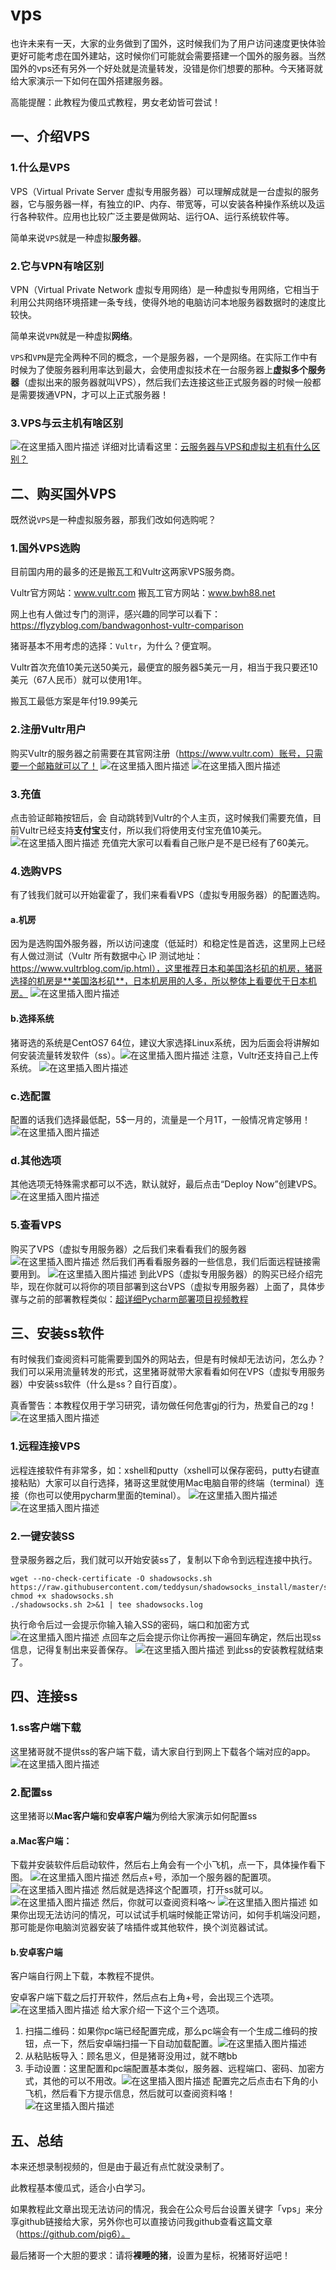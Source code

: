 # vps
也许未来有一天，大家的业务做到了国外，这时候我们为了用户访问速度更快体验更好可能考虑在国外建站，这时候你们可能就会需要搭建一个国外的服务器。当然国外的vps还有另外一个好处就是流量转发，没错是你们想要的那种。今天猪哥就给大家演示一下如何在国外搭建服务器。

高能提醒：此教程为傻瓜式教程，男女老幼皆可尝试！

## 一、介绍VPS
### 1.什么是VPS
VPS（Virtual Private Server 虚拟专用服务器）可以理解成就是一台虚拟的服务器，它与服务器一样，有独立的IP、内存、带宽等，可以安装各种操作系统以及运行各种软件。应用也比较广泛主要是做网站、运行OA、运行系统软件等。

简单来说`VPS`就是一种虚拟**服务器**。

### 2.它与VPN有啥区别
VPN（Virtual Private Network 虚拟专用网络）是一种虚拟专用网络，它相当于利用公共网络环境搭建一条专线，使得外地的电脑访问本地服务器数据时的速度比较快。

简单来说`VPN`就是一种虚拟**网络**。

`VPS`和`VPN`是完全两种不同的概念，一个是服务器，一个是网络。在实际工作中有时候为了使服务器利用率达到最大，会使用虚拟技术在一台服务器上**虚拟多个服务器**（虚拟出来的服务器就叫VPS），然后我们去连接这些正式服务器的时候一般都是需要拨通VPN，才可以上正式服务器！

### 3.VPS与云主机有啥区别
![在这里插入图片描述](https://img-blog.csdnimg.cn/2019051214010085.png?)
详细对比请看这里：[云服务器与VPS和虚拟主机有什么区别？](https://yq.aliyun.com/articles/226730)

## 二、购买国外VPS
既然说`VPS`是一种虚拟服务器，那我们改如何选购呢？

### 1.国外VPS选购
目前国内用的最多的还是搬瓦工和Vultr这两家VPS服务商。

Vultr官方网站：www.vultr.com
搬瓦工官方网站：www.bwh88.net

网上也有人做过专门的测评，感兴趣的同学可以看下：https://flyzyblog.com/bandwagonhost-vultr-comparison

猪哥基本不用考虑的选择：`Vultr`，为什么？便宜啊。

Vultr首次充值10美元送50美元，最便宜的服务器5美元一月，相当于我只要还10美元（67人民币）就可以使用1年。

搬瓦工最低方案是年付19.99美元

### 2.注册Vultr用户
购买Vultr的服务器之前需要在其官网注册（https://www.vultr.com）账号，只需要一个邮箱就可以了！
![在这里插入图片描述](https://img-blog.csdnimg.cn/20190512153019694.jpg?)
![在这里插入图片描述](https://img-blog.csdnimg.cn/20190512144729980.jpg?)
### 3.充值
点击验证邮箱按钮后，会 自动跳转到Vultr的个人主页，这时候我们需要充值，目前Vultr已经支持**支付宝**支付，所以我们将使用支付宝充值10美元。
![在这里插入图片描述](https://img-blog.csdnimg.cn/20190513103811265.jpg?)
充值完大家可以看看自己账户是不是已经有了60美元。
### 4.选购VPS
有了钱我们就可以开始霍霍了，我们来看看VPS（虚拟专用服务器）的配置选购。
#### a.机房
因为是选购国外服务器，所以访问速度（低延时）和稳定性是首选，这里网上已经有人做过测试（Vultr 所有数据中心 IP 测试地址：https://www.vultrblog.com/ip.html），这里推荐日本和美国洛杉矶的机房，猪哥选择的机房是**美国洛杉矶**，日本机房用的人多，所以整体上看要优于日本机房。
![在这里插入图片描述](https://img-blog.csdnimg.cn/20190513143005888.jpg?)

#### b.选择系统
猪哥选的系统是CentOS7 64位，建议大家选择Linux系统，因为后面会将讲解如何安装流量转发软件（ss）。![在这里插入图片描述](https://img-blog.csdnimg.cn/20190513143504670.jpg?)
注意，Vultr还支持自己上传系统。
![在这里插入图片描述](https://img-blog.csdnimg.cn/20190513143841209.jpg?)
### c.选配置
配置的话我们选择最低配，5$一月的，流量是一个月1T，一般情况肯定够用！
![在这里插入图片描述](https://img-blog.csdnimg.cn/20190513144307985.jpg?)
### d.其他选项
其他选项无特殊需求都可以不选，默认就好，最后点击“Deploy Now”创建VPS。![在这里插入图片描述](https://img-blog.csdnimg.cn/20190513144323854.jpg?)
### 5.查看VPS
购买了VPS（虚拟专用服务器）之后我们来看看我们的服务器
![在这里插入图片描述](https://img-blog.csdnimg.cn/20190513151510413.jpg?)
然后我们再看看服务器的一些信息，我们后面远程链接需要用到。
![在这里插入图片描述](https://img-blog.csdnimg.cn/201905131515223.jpg?)
到此VPS（虚拟专用服务器）的购买已经介绍完毕，现在你就可以将你的项目部署到这台VPS（虚拟专用服务器）上面了，具体步骤与之前的部署教程类似：[超详细Pycharm部署项目视频教程](https://blog.csdn.net/u014044812/article/details/89761580)

## 三、安装ss软件
有时候我们查阅资料可能需要到国外的网站去，但是有时候却无法访问，怎么办？我们可以采用流量转发的形式，这里猪哥就带大家看看如何在VPS（虚拟专用服务器）中安装ss软件（什么是ss？自行百度）。

真香警告：本教程仅用于学习研究，请勿做任何危害gj的行为，热爱自己的zg！
![在这里插入图片描述](https://img-blog.csdnimg.cn/20190513160312724.jpeg?)
### 1.远程连接VPS
远程连接软件有非常多，如：xshell和putty（xshell可以保存密码，putty右键直接粘贴）大家可以自行选择，猪哥这里就使用Mac电脑自带的终端（terminal）连接（你也可以使用pycharm里面的teminal）。
![在这里插入图片描述](https://img-blog.csdnimg.cn/20190513161717444.jpg?)
![在这里插入图片描述](https://img-blog.csdnimg.cn/20190513161734654.jpg?)

### 2.一键安装SS
登录服务器之后，我们就可以开始安装ss了，复制以下命令到远程连接中执行。
```shell
wget --no-check-certificate -O shadowsocks.sh https://raw.githubusercontent.com/teddysun/shadowsocks_install/master/shadowsocks.sh
chmod +x shadowsocks.sh
./shadowsocks.sh 2>&1 | tee shadowsocks.log
```
执行命令后过一会提示你输入输入SS的密码，端口和加密方式
![在这里插入图片描述](https://img-blog.csdnimg.cn/20190513163631233.jpg?)
点回车之后会提示你让你再按一遍回车确定，然后出现ss信息，记得复制出来妥善保存。
![在这里插入图片描述](https://img-blog.csdnimg.cn/20190513170344970.jpg?)
到此ss的安装教程就结束了。

## 四、连接ss
### 1.ss客户端下载
这里猪哥就不提供ss的客户端下载，请大家自行到网上下载各个端对应的app。
![在这里插入图片描述](https://img-blog.csdnimg.cn/20190513160312724.jpeg?)

### 2.配置ss
这里猪哥以**Mac客户端**和**安卓客户端**为例给大家演示如何配置ss

#### a.Mac客户端：
下载并安装软件后启动软件，然后右上角会有一个小飞机，点一下，具体操作看下图。
![在这里插入图片描述](https://img-blog.csdnimg.cn/20190513185129801.jpg?)
然后点+号，添加一个服务器的配置项。
![在这里插入图片描述](https://img-blog.csdnimg.cn/20190513173357759.jpg?)
然后就是选择这个配置项，打开ss就可以。
![在这里插入图片描述](https://img-blog.csdnimg.cn/20190513174256696.jpg?)
然后，你就可以查阅资料咯～
![在这里插入图片描述](https://img-blog.csdnimg.cn/201905131747291.jpg?)
如果你出现无法访问的情况，可以试试手机端时候能正常访问，如何手机端没问题，那可能是你电脑浏览器安装了啥插件或其他软件，换个浏览器试试。
#### b.安卓客户端
客户端自行网上下载，本教程不提供。

安卓客户端下载之后打开软件，然后点右上角+号，会出现三个选项。
![在这里插入图片描述](https://img-blog.csdnimg.cn/20190513175556362.jpg?)
给大家介绍一下这个三个选项。

 1. 扫描二维码：如果你pc端已经配置完成，那么pc端会有一个生成二维码的按钮，点一下，然后安卓端扫描一下自动加载配置。![在这里插入图片描述](https://img-blog.csdnimg.cn/20190513180052836.jpg?)
 2. 从粘贴板导入：顾名思义，但是猪哥没用过，就不瞎bb
 3. 手动设置：这里配置和pc端配置基本类似，服务器、远程端口、密码、加密方式，其他的可以不用改。![在这里插入图片描述](https://img-blog.csdnimg.cn/20190513180553674.jpg?)
配置完之后点击右下角的小飞机，然后看下方提示信息，然后就可以查阅资料咯！
![在这里插入图片描述](https://img-blog.csdnimg.cn/20190513180901750.jpg?)
## 五、总结
本来还想录制视频的，但是由于最近有点忙就没录制了。

此教程基本傻瓜式，适合小白学习。

如果教程此文章出现无法访问的情况，我会在公众号后台设置关键字「vps」来分享github链接给大家，另外你也可以直接访问我github查看这篇文章（https://github.com/pig6）。

最后猪哥一个大胆的要求：请将**裸睡的猪**，设置为星标，祝猪哥好运吧！







